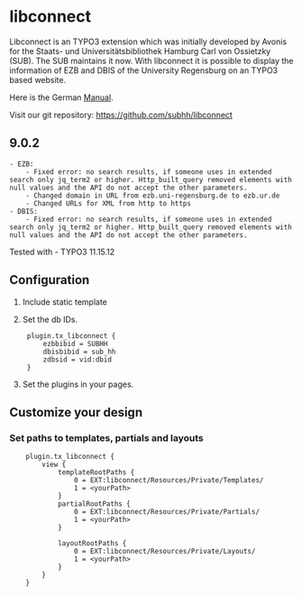 # libconnect

Libconnect is an TYPO3 extension which was initially developed by Avonis for the Staats- und Universitätsbibliothek Hamburg Carl von Ossietzky (SUB).
The SUB maintains it now.
With libconnect it is possible to display the information of EZB and DBIS of the University Regensburg on an TYPO3 based website.

Here is the German [Manual](doc/manual.pdf "Ausführliches Manual").

Visit our git repository: https://github.com/subhh/libconnect

## 9.0.2
    - EZB:
        - Fixed error: no search results, if someone uses in extended search only jq_term2 or higher. Http_built_query removed elements with null values and the API do not accept the other parameters.
        - Changed domain in URL from ezb.uni-regensburg.de to ezb.ur.de
        - Changed URLs for XML from http to https
    - DBIS:
        - Fixed error: no search results, if someone uses in extended search only jq_term2 or higher. Http_built_query removed elements with null values and the API do not accept the other parameters.

Tested with 
    - TYPO3 11.15.12

## Configuration

1. Include static template
2. Set the db IDs. 
    
        plugin.tx_libconnect {
            ezbbibid = SUBHH
            dbisbibid = sub_hh
            zdbsid = vid:dbid
        }


3. Set the plugins in your pages.

## Customize your design

### Set paths to templates, partials and layouts

        plugin.tx_libconnect {
            view {
                templateRootPaths {
                    0 = EXT:libconnect/Resources/Private/Templates/
                    1 = <yourPath>
                }
                partialRootPaths {
                    0 = EXT:libconnect/Resources/Private/Partials/
                    1 = <yourPath>
                }

                layoutRootPaths {
                    0 = EXT:libconnect/Resources/Private/Layouts/
                    1 = <yourPath>
                }
            }
        }


